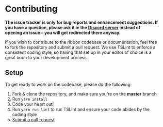 # Contributing

**The issue tracker is only for bug reports and enhancement suggestions. If you have a question, please ask it in the [Discord server](https://favna.xyz/redirect/server) instead of opening an issue – you will get redirected there anyway.**

If you wish to contribute to the ribbon codebase or documentation, feel free to fork the repository and submit a
pull request. We use TSLint to enforce a consistent coding style, so having that set up in your editor of choice
is a great boon to your development process.

## Setup
To get ready to work on the codebase, please do the following:

1. Fork & clone the repository, and make sure you're on the **master** branch
2. Run `yarn install`
3. Code your heart out!
4. Run `yarn run lint` to run TSLint and ensure your code abides by the coding style
5. [Submit a pull request](https://github.com/favna/ribbon/compare)